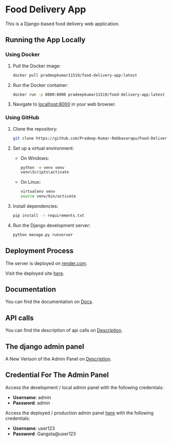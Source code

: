 # Food Delivery App

This is a Django-based food delivery web application.

## Running the App Locally

### Using Docker

1. Pull the Docker image:
    ```bash
    docker pull pradeepkumar11519/food-delivery-app:latest
    ```

2. Run the Docker container:
    ```bash
    docker run -p 8000:8000 pradeepkumar11519/food-delivery-app:latest
    ```

3. Navigate to [localhost:8000](http://localhost:8000) in your web browser.

### Using GitHub

1. Clone the repository:
    ```bash
    git clone https://github.com/Pradeep-Kumar-Rebbavarapu/Food-Delivery-App
    ```

2. Set up a virtual environment:
    - On Windows:
        ```bash
        python -m venv venv
        venv\Scripts\activate
        ```
    - On Linux:
        ```bash
        virtualenv venv
        source venv/bin/activate
        ```

3. Install dependencies:
    ```bash
    pip install -r requirements.txt
    ```

4. Run the Django development server:
    ```bash
    python manage.py runserver
    ```

## Deployment Process

The server is deployed on [render.com](https://render.com).

Visit the deployed site [here](https://food-delivery-app-2aew.onrender.com/).

## Documentation

You can find the documentation on [Docs](https://docs.google.com/document/d/1e-aci8T2bA035bsGjLjrUBU-KFk0NopubWWptAHwuJI/edit?usp=sharing).

## API calls

You can find the description of api calls on [Description](https://food-delivery-app-2aew.onrender.com/redoc/).

## The django admin panel

A New Verison of the Admin Panel on [Description](https://food-delivery-app-2aew.onrender.com/admin/).

## Credential For The Admin Panel

Access the development / local admin panel with the following credentials:
- **Username**: admin
- **Password**: admin

Access the deployed / production admin panel [here](https://food-delivery-app-2aew.onrender.com/admin/) with the following credentials:
- **Username**: user123
- **Password**: Gangsta@user123